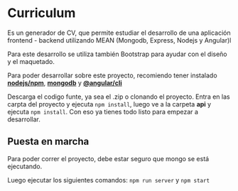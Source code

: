 # Curriculum

Es un generador de CV, que permite estudiar el desarrollo de una aplicación frontend - backend utilizando MEAN (Mongodb, Express, Nodejs y Angular)l

Para este desarrollo se utiliza también Bootstrap para ayudar con el diseño y el maquetado.

Para poder desarrollar sobre este proyecto, recomiendo tener instalado [**nodejs/npm**](https://nodejs.org/es/), [**mongodb**](https://www.mongodb.com/) y [**@angular/cli**](https://angular.io/)

Descarga el codigo funte, ya sea el .zip o clonando el proyecto. Entra en las carpta del proyecto y ejecuta `npm install`, luego ve a la carpeta **api** y ejecuta `npm install`. Con eso ya tienes todo listo para empezar a desarrollar.

## Puesta en marcha

Para poder correr el proyecto, debe estar seguro que mongo se está ejecutando.

Luego ejecutar los siguientes comandos: 
`npm run server` y `npm start`
